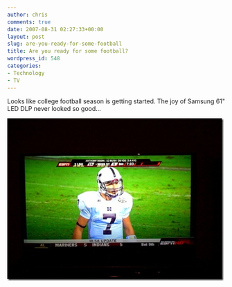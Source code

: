 ```yaml
---
author: chris
comments: true
date: 2007-08-31 02:27:33+00:00
layout: post
slug: are-you-ready-for-some-football
title: Are you ready for some football?
wordpress_id: 548
categories:
- Technology
- TV
---
```


Looks like college football season is getting started. The joy of Samsung 61" LED DLP never looked so good...

![](/images/uploads/2007/08/windowslivewriterareyoureadyforsomefootball-12d6e1280866509-163bde0fc83.jpg)  

[](http://farm2.static.flickr.com/1398/1280866509_163bde0fc8.jpg?v=0)

